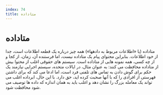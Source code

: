 ```yaml
---
index: 74
title: متاداده
---
```

# متاداده

متاداده (یا «اطلاعات مربوط به دادهها») همه چیز درباره یک قطعه اطلاعات است، جدا از خود اطلاعات. بنابراین محتوای پیام یک متاداده نیست، اما فرستنده آن، زمان، از کجا و از چه کسی، همه نمونه هایی از متاداده است. سیستم های حقوقی اغلب از محتوا بیش از متاداده محافظت می کنند: به عنوان مثال، در ایالات متحده، سیستم اجرایی نیازمند یک حکم برای گوش دادن به تماس های تلفنی فرد است، اما ادعا می کند که برای داشتن فهرستی از افرادی را که با آنها صحبت کرده اید، حق دارد. با این حال، ابرداده اغلب می تواند یک معامله بزرگ را نشان دهد و اغلب باید به همان اندازه که داده ها توصیف می شود محافظت شود.